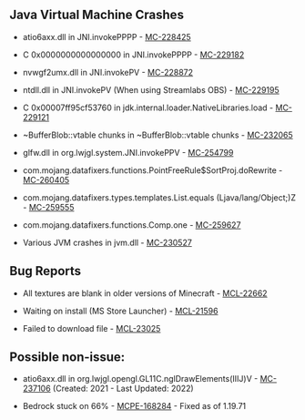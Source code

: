 ## Java Virtual Machine Crashes
- atio6axx.dll in JNI.invokePPPP - [MC-228425](https://bugs.mojang.com/browse/MC-228425)

- C 0x0000000000000000 in JNI.invokePPPP - [MC-229182](https://bugs.mojang.com/browse/MC-229182)

- nvwgf2umx.dll in JNI.invokePV - [MC-228872](https://bugs.mojang.com/browse/MC-228872)

- ntdll.dll in JNI.invokePV (When using Streamlabs OBS) - [MC-229195](https://bugs.mojang.com/browse/MC-229195)

- C 0x00007ff95cf53760 in jdk.internal.loader.NativeLibraries.load - [MC-229121](https://bugs.mojang.com/browse/MC-229121)

- ~BufferBlob::vtable chunks in ~BufferBlob::vtable chunks - [MC-232065](https://bugs.mojang.com/browse/MC-232065)

- glfw.dll in org.lwjgl.system.JNI.invokePPV - [MC-254799](https://bugs.mojang.com/browse/MC-254799)

- com.mojang.datafixers.functions.PointFreeRule$SortProj.doRewrite - [MC-260405](https://bugs.mojang.com/browse/MC-260405)

- com.mojang.datafixers.types.templates.List.equals (Ljava/lang/Object;)Z - [MC-259555](https://bugs.mojang.com/browse/MC-259555)

- com.mojang.datafixers.functions.Comp.one - [MC-259627](https://bugs.mojang.com/browse/MC-259627)

- Various JVM crashes in jvm.dll - [MC-230527](https://bugs.mojang.com/browse/MC-230527)

## Bug Reports
- All textures are blank in older versions of Minecraft - [MCL-22662](https://bugs.mojang.com/browse/MCL-22662)

- Waiting on install (MS Store Launcher) - [MCL-21596](https://bugs.mojang.com/browse/MCL-21596)

- Failed to download file - [MCL-23025](https://bugs.mojang.com/browse/MCL-23025)

## Possible non-issue:
- atio6axx.dll in org.lwjgl.opengl.GL11C.nglDrawElements(IIIJ)V - [MC-237106](https://bugs.mojang.com/browse/MC-237106) (Created: 2021 - Last Updated: 2022)

- Bedrock stuck on 66% - [MCPE-168284](https://bugs.mojang.com/browse/MCPE-168284) - Fixed as of 1.19.71
